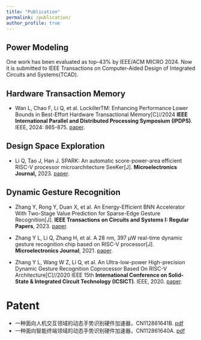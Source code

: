 ```yaml
---
title: "Publication"
permalink: /publication/
author_profile: true
---
```


## Power Modeling

One work has been evaluated as top-43% by IEEE/ACM MICRO 2024. Now it is submitted to IEEE Transactions on Computer-Aided Design of Integrated Circuits and Systems(TCAD).
<!-- Li Q, Lv W X, Han J. LIGHTNING: A \underline{Light}weight Power Modeling Framework Based on Bit-Level Proxy a\underline{n}d Boost\underline{ing} Binary Tree for Complex Power Patterns on Heterogeneous Platform. -->

## Hardware Transaction Memory

- Wan L, Chao F, Li Q, et al. LockillerTM: Enhancing Performance Lower Bounds in Best-Effort Hardware Transactional Memory[C]//2024 **IEEE International Parallel and Distributed Processing Symposium (IPDPS)**. IEEE, 2024: 865-875. [paper](http://Leon924.github.io/files/IPDPS2024-LockillerTM.pdf).


## Design Space Exploration

- Li Q, Tao J, Han J. SPARK: An automatic score-power-area efficient RISC-V processor microarchitecture SeeKer[J]. **Microelectronics Journal,** 2023. [paper](http://Leon924.github.io/files/SPARK.pdf).


## Dynamic Gesture Recognition

- Zhang Y, Rong Y, Duan X, et al. An Energy-Efficient BNN Accelerator With Two-Stage Value Prediction for Sparse-Edge Gesture Recognition[J]. **IEEE Transactions on Circuits and Systems I: Regular Papers**, 2023. [paper](http://Leon924.github.io/files/TCAS1-BNNchip.pdf).

- Zhang Y L, Li Q, Zhang H, et al. A 28 nm, 397 μW real-time dynamic gesture recognition chip based on RISC-V processor[J]. **Microelectronics Journal**, 2021. [paper](http://Leon924.github.io/files/DGRCHIP.pdf).

- Zhang Y L, Wang W Z, Li Q, et al. An Ultra-low-power High-precision Dynamic Gesture Recognition Coprocessor Based On RISC-V Architecture[C]//2020 IEEE 15th **International Conference on Solid-State & Integrated Circuit Technology (ICSICT)**. IEEE, 2020. [paper](http://Leon924.github.io/files/dgr-icsict.pdf).


# Patent

- 一种面向人机交互领域的动态手势识别硬件加速器，CN112861641B. [pdf](http://Leon924.github.io/files/HMI-accelerator.pdf)
- 一种面向智能终端领域的动态手势识别硬件加速器，CN112861640A. [pdf](http://Leon924.github.io/files/AIoT-accelerator.pdf)